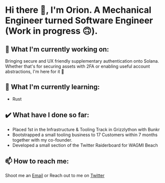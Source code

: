 # Hi there 👋, I'm Orion. A Mechanical Engineer turned Software Engineer (Work in progress 🙃).

## 🔭 What I'm currently working on:
Bringing secure and UX friendly supplementary authentication onto Solana. Whether that's for securing assets with 2FA or enabling useful account abstractions, I'm here for it 🤝

## 🌱 What I'm currently learning:
- Rust
## ✔️ What have I done so far:
- Placed 1st in the Infrastructure & Tooling Track in Grizzlython with Bunkr
- Bootstrapped a small tooling business to 17 Customers within 7 months together with my co-founder.
- Developed a small section of the Twitter Raiderboard for WAGMI Beach
## 📫 How to reach me:
Shoot me an [Email](mailto:orionadler7575@gmail.com)
or
Reach out to me on [Twitter](www.twitter.com)

<!--
**iceomatic/iceomatic** is a ✨ _special_ ✨ repository because its `README.md` (this file) appears on your GitHub profile.

Here are some ideas to get you started:

- 🔭 I’m currently working on ...
- 🌱 I’m currently learning ...
- 👯 I’m looking to collaborate on ...
- 🤔 I’m looking for help with ...
- 💬 Ask me about ...
- 📫 How to reach me: ...
- 😄 Pronouns: ...
- ⚡ Fun fact: ...
-->
